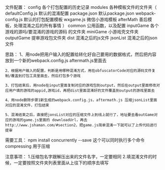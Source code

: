<!-- 用powerShell 的 for循环，可以实现同时混淆多个包，前提是这几个包是同样的混淆源码

例如 for($i = 34; $i -le 37; $i++){npm run build-${i}} 打包马甲34到37的包


遍历 array数组
$array = 84,83,82,80,78,77,73,72
foreach ($n in $array){npm run build-$n} -->

文件配置：
    config
        各个打包配置的历史记录
    modules
        各种模板文件的文件夹（
            defaultConfig.js 默认的混淆配置
            package.json 默认package.json
            webpack-config.js 默认的打包配置模板 
            wxgame.js 微信小游戏模板 
            afterMath 善后模板，处理混淆之后的所有事情
        ）
    common
        公用函数，以及配置
    inputGame
        各个游戏的源吗/要混淆的游戏的源码 的文件夹
    miniGame
        小游戏壳文件夹
    outputGame
        提审游戏包文件夹
    dist
        混淆之后的js文件
    jsonList
        混淆之后的json文件


思路：
    1、用node把用户输入的配置给转化好自己要用的数据格式，然后把内容放到一个新的webpack.config.js aftermath.js里面去

    2、根据用户输入的配置，判断是用哪种混淆方式，用在obfuscatorCode对应的源码文件复制/覆盖到打包工具里面去，然后打包多个游戏

    3、打包结束后，用node在input里面复制对应的游戏包到output，然后在output里面修改对应用户填的游戏的appid,游戏id，再把dist里面混淆好的文件覆盖到output的游戏里面去

    4、用node删除步骤1新生成的webpack.config.js，aftermath.js 压缩jsonList里面对应的混淆文件，打包结束

    5、混淆结束之后，直接把jonsList对应的压缩文件上到线上就行了，地址要去看outGame对应的游戏的game.js里面的 downloadUrl，再去http://www.jshaman.com/#section2，把game.js简单混淆一下就可以了上传代码进行提审

需要工具：
npm install concurrently --save 这个可以同时执行多个命令
compressing 用于压缩




注意事项：
1.压缩包名字跟解压出来的文件名字，一定要相同
2.填混淆文件的时候，一定要按照文件夹列表里面从上往下的顺序去填写